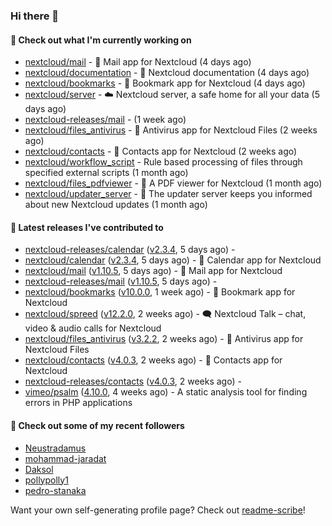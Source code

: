 ### Hi there 👋

#### 👷 Check out what I'm currently working on

- [nextcloud/mail](https://github.com/nextcloud/mail) - 💌 Mail app for Nextcloud (4 days ago)
- [nextcloud/documentation](https://github.com/nextcloud/documentation) - 📘 Nextcloud documentation (4 days ago)
- [nextcloud/bookmarks](https://github.com/nextcloud/bookmarks) - 🔖 Bookmark app for Nextcloud (4 days ago)
- [nextcloud/server](https://github.com/nextcloud/server) - ☁️ Nextcloud server, a safe home for all your data (5 days ago)
- [nextcloud-releases/mail](https://github.com/nextcloud-releases/mail) -  (1 week ago)
- [nextcloud/files_antivirus](https://github.com/nextcloud/files_antivirus) - 👾 Antivirus app for Nextcloud Files (2 weeks ago)
- [nextcloud/contacts](https://github.com/nextcloud/contacts) - 📇 Contacts app for Nextcloud (2 weeks ago)
- [nextcloud/workflow_script](https://github.com/nextcloud/workflow_script) - Rule based processing of files through specified external scripts (1 month ago)
- [nextcloud/files_pdfviewer](https://github.com/nextcloud/files_pdfviewer) - :book: A PDF viewer for Nextcloud (1 month ago)
- [nextcloud/updater_server](https://github.com/nextcloud/updater_server) - :repeat_one: The updater server keeps you informed about new Nextcloud updates (1 month ago)

#### 🔭 Latest releases I've contributed to

- [nextcloud-releases/calendar](https://github.com/nextcloud-releases/calendar) ([v2.3.4](https://github.com/nextcloud-releases/calendar/releases/tag/v2.3.4), 5 days ago) - 
- [nextcloud/calendar](https://github.com/nextcloud/calendar) ([v2.3.4](https://github.com/nextcloud/calendar/releases/tag/v2.3.4), 5 days ago) - 📆 Calendar app for Nextcloud
- [nextcloud/mail](https://github.com/nextcloud/mail) ([v1.10.5](https://github.com/nextcloud/mail/releases/tag/v1.10.5), 5 days ago) - 💌 Mail app for Nextcloud
- [nextcloud-releases/mail](https://github.com/nextcloud-releases/mail) ([v1.10.5](https://github.com/nextcloud-releases/mail/releases/tag/v1.10.5), 5 days ago) - 
- [nextcloud/bookmarks](https://github.com/nextcloud/bookmarks) ([v10.0.0](https://github.com/nextcloud/bookmarks/releases/tag/v10.0.0), 1 week ago) - 🔖 Bookmark app for Nextcloud
- [nextcloud/spreed](https://github.com/nextcloud/spreed) ([v12.2.0](https://github.com/nextcloud/spreed/releases/tag/v12.2.0), 2 weeks ago) - 🗨️ Nextcloud Talk – chat, video &amp; audio calls for Nextcloud
- [nextcloud/files_antivirus](https://github.com/nextcloud/files_antivirus) ([v3.2.2](https://github.com/nextcloud/files_antivirus/releases/tag/v3.2.2), 2 weeks ago) - 👾 Antivirus app for Nextcloud Files
- [nextcloud/contacts](https://github.com/nextcloud/contacts) ([v4.0.3](https://github.com/nextcloud/contacts/releases/tag/v4.0.3), 2 weeks ago) - 📇 Contacts app for Nextcloud
- [nextcloud-releases/contacts](https://github.com/nextcloud-releases/contacts) ([v4.0.3](https://github.com/nextcloud-releases/contacts/releases/tag/v4.0.3), 2 weeks ago) - 
- [vimeo/psalm](https://github.com/vimeo/psalm) ([4.10.0](https://github.com/vimeo/psalm/releases/tag/4.10.0), 4 weeks ago) - A static analysis tool for finding errors in PHP applications

#### 👯 Check out some of my recent followers

- [Neustradamus](https://github.com/Neustradamus)
- [mohammad-jaradat](https://github.com/mohammad-jaradat)
- [Daksol](https://github.com/Daksol)
- [pollypolly1](https://github.com/pollypolly1)
- [pedro-stanaka](https://github.com/pedro-stanaka)

Want your own self-generating profile page? Check out [readme-scribe](https://github.com/muesli/readme-scribe)!
